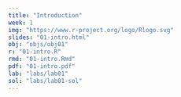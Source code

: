 ```yaml
---
title: "Introduction"
week: 1
img: "https://www.r-project.org/logo/Rlogo.svg"
slides: "01-intro.html"
obj: "objs/obj01"
r: "01-intro.R"
rmd: "01-intro.Rmd"
pdf: "01-intro.pdf"
lab: "labs/lab01"
sol: "labs/lab01-sol"
---
```

